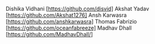 Dishika Vidhani [https://github.com/disvid]
Akshat Yadav [https://github.com/Akshat1276]
Ansh Karwasra [https://github.com/anshkarwasra]
Thomas Fabrizio [https://github.com/oceanfabreeze]
Madhav Dhall [https://github.com/MadhavDhall/]